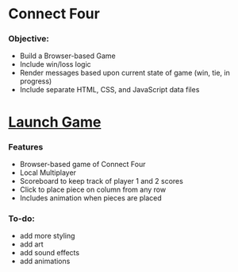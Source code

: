 # Connect Four

### Objective:
- Build a Browser-based Game
- Include win/loss logic
- Render messages based upon current state of game (win, tie, in progress)
- Include separate HTML, CSS, and JavaScript data files

# [Launch Game](https://csalguera-connect-four.netlify.app/)

### Features
- Browser-based game of Connect Four
- Local Multiplayer
- Scoreboard to keep track of player 1 and 2 scores
- Click to place piece on column from any row
- Includes animation when pieces are placed

### To-do:
- add more styling
- add art
- add sound effects
- add animations